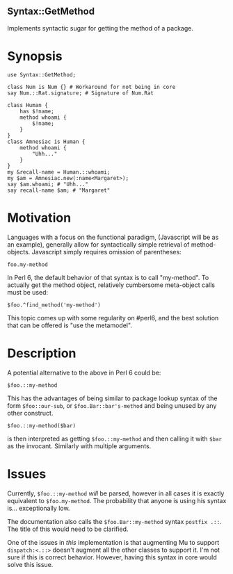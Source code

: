 ## Syntax::GetMethod

Implements syntactic sugar for getting the method of a package.

# Synopsis

    use Syntax::GetMethod;

    class Num is Num {} # Workaround for not being in core
    say Num.::Rat.signature; # Signature of Num.Rat

    class Human {
        has $!name;
        method whoami {
            $!name;
        }
    }
    class Amnesiac is Human {
        method whoami {
            "Uhh..."
        }
    }
    my &recall-name = Human.::whoami;
    my $am = Amnesiac.new(:name<Margaret>);
    say $am.whoami; # "Uhh..."
    say recall-name $am; # "Margaret"

# Motivation

Languages with a focus on the functional paradigm, (Javascript will be as an
example), generally allow for syntactically simple retrieval of method-objects.
Javascript simply requires omission of parentheses:

    foo.my-method

In Perl 6, the default behavior of that syntax is to call "my-method". To
actually get the method object, relatively cumbersome meta-object calls must be
used:

    $foo.^find_method('my-method')

This topic comes up with some regularity on #perl6, and the best solution that
can be offered is "use the metamodel".

# Description

A potential alternative to the above in Perl 6 could be:

    $foo.::my-method

This has the advantages of being similar to package lookup syntax of the form
`$foo::our-sub`, or `$foo.Bar::bar's-method` and being unused by any other construct.

    $foo.::my-method($bar)

is then interpreted as getting `$foo.::my-method` and then calling it with
`$bar` as the invocant. Similarly with multiple arguments.

# Issues

Currently, `$foo.::my-method` *will* be parsed, however in all cases it is
exactly equivalent to `$foo.my-method`. The probability that anyone is using
his syntax is... exceptionally low.

The documentation also calls the `$foo.Bar::my-method` syntax `postfix .::`.
The title of this would need to be clarified.

One of the issues in *this* implementation is that augmenting Mu to support
`dispatch:<.::>` doesn't augment all the other classes to support it. I'm not
sure if this is correct behavior. However, having this syntax in core would
solve this issue.
